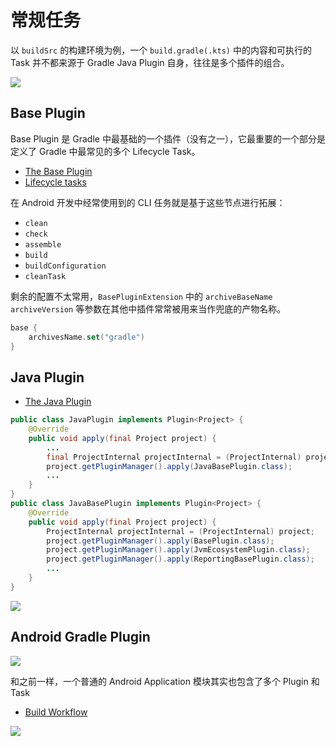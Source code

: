 # 常规任务


以 `buildSrc` 的构建环境为例，一个 `build.gradle(.kts)` 中的内容和可执行的 Task 并不都来源于 Gradle Java Plugin 自身，往往是多个插件的组合。

![](/media/regular-tasks-buildsrc.png)


## Base Plugin

Base Plugin 是 Gradle 中最基础的一个插件（没有之一），它最重要的一个部分是定义了 Gradle 中最常见的多个 Lifecycle Task。

- [The Base Plugin](https://docs.gradle.org/current/userguide/base_plugin.html)
- [Lifecycle tasks](https://docs.gradle.org/current/userguide/more_about_tasks.html#sec:lifecycle_tasks)

在 Android 开发中经常使用到的 CLI 任务就是基于这些节点进行拓展：

- `clean`
- `check`
- `assemble`
- `build`
- `buildConfiguration`
- `cleanTask`

剩余的配置不太常用，`BasePluginExtension` 中的 `archiveBaseName` `archiveVersion` 等参数在其他中插件常常被用来当作兜底的产物名称。

``` Kotlin
base {
    archivesName.set("gradle")
}
```

## Java Plugin

- [The Java Plugin](https://docs.gradle.org/current/userguide/java_plugin.html)

``` Java
public class JavaPlugin implements Plugin<Project> {
    @Override
    public void apply(final Project project) {
        ...
        final ProjectInternal projectInternal = (ProjectInternal) project;
        project.getPluginManager().apply(JavaBasePlugin.class);
        ...
    }
}
public class JavaBasePlugin implements Plugin<Project> {
    @Override
    public void apply(final Project project) {
        ProjectInternal projectInternal = (ProjectInternal) project;
        project.getPluginManager().apply(BasePlugin.class);
        project.getPluginManager().apply(JvmEcosystemPlugin.class);
        project.getPluginManager().apply(ReportingBasePlugin.class);
        ...
    }
}    
```

![](/media/regular-tasks-java-plugin-tasks.png)

## Android Gradle Plugin

![](/media/regular-tasks-app.png)

和之前一样，一个普通的 Android Application 模块其实也包含了多个 Plugin 和 Task

- [Build Workflow](http://tools.android.com/tech-docs/new-build-system/build-workflow)

![](/media/regular-tasks-android-build-flow.png)